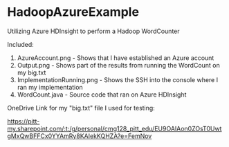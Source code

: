 # HadoopAzureExample
Utilizing Azure HDInsight to perform a Hadoop WordCounter

Included:
1. AzureAccount.png - Shows that I have established an Azure account
2. Output.png - Shows part of the results from running the WordCount on my big.txt
3. ImplementationRunning.png - Shows the SSH into the console where I ran my implementation
4. WordCount.java - Source code that ran on Azure HDInsight

OneDrive Link for my "big.txt" file I used for testing:

https://pitt-my.sharepoint.com/:t:/g/personal/cmg128_pitt_edu/EU9OAIAon0ZOsT0UwtgMxQwBFFCx0YYAmRy8KAIekKQHZA?e=FemNov
